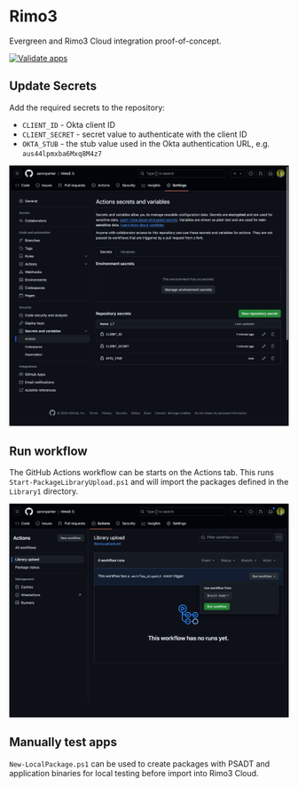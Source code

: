 # Rimo3

Evergreen and Rimo3 Cloud integration proof-of-concept.

[![Validate apps](https://github.com/aaronparker/rimo3/actions/workflows/tests.yml/badge.svg)](https://github.com/aaronparker/rimo3/actions/workflows/tests.yml)

## Update Secrets

Add the required secrets to the repository:

* `CLIENT_ID` - Okta client ID
* `CLIENT_SECRET` - secret value to authenticate with the client ID
* `OKTA_STUB` - the stub value used in the Okta authentication URL, e.g. `aus44lpmxba6Mxq8M4z7`

![.img/repo-secrets.jpeg](.img/repo-secrets.jpeg)

## Run workflow

The GitHub Actions workflow can be starts on the Actions tab. This runs `Start-PackageLibraryUpload.ps1` and will import the packages defined in the `Library1` directory.

![.img/run-workflow.jpeg](.img/run-workflow.jpeg)

## Manually test apps

`New-LocalPackage.ps1` can be used to create packages with PSADT and application binaries for local testing before import into Rimo3 Cloud.
